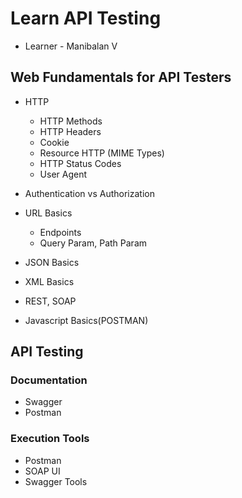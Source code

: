 # Learn API Testing
- Learner - Manibalan V


## Web Fundamentals for API Testers
- HTTP
  - HTTP Methods
  - HTTP Headers
  - Cookie
  - Resource HTTP (MIME Types)
  - HTTP Status Codes
  - User Agent
- Authentication vs Authorization

- URL Basics
  - Endpoints
  - Query Param, Path Param
  
- JSON Basics
- XML Basics
- REST, SOAP
- Javascript Basics(POSTMAN)

## API Testing

### Documentation
- Swagger
- Postman

### Execution Tools
- Postman
- SOAP UI
- Swagger Tools
